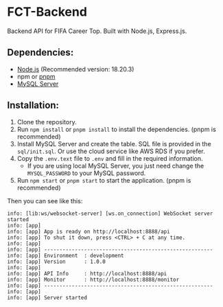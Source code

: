 # FCT-Backend

Backend API for FIFA Career Top. Built with Node.js, Express.js.

## Dependencies:

- [Node.js](https://nodejs.org/en/download/package-manager) (Recommended
  version: 18.20.3)
- npm or [pnpm](https://pnpm.io/installation#using-other-package-managers)
- [MySQL Server](https://dev.mysql.com/downloads/installer/)

## Installation:

1. Clone the repository.
2. Run `npm install` or `pnpm install` to install the dependencies. (pnpm is
   recommended)
3. Install MySQL Server and create the table. SQL file is provided in the
   `sql/init.sql`. Or use the cloud service like AWS RDS if you prefer.
4. Copy the `.env.text` file to `.env` and fill in the required
   information.
    - If you are using local MySQL Server, you just need change the
      `MYSQL_PASSWORD` to your MySQL password.
5. Run `npm start` or `pnpm start` to start the application. (pnpm is
   recommended)

Then you can see like this:

```
info: [lib:ws/websocket-server] [ws.on_connection] WebSocket server started
info: [app] 
info: [app] App is ready on http://localhost:8888/api
info: [app] To shut it down, press <CTRL> + C at any time.
info: [app] 
info: [app] -------------------------------------------------------
info: [app] Environment  : development
info: [app] Version      : 1.0.0
info: [app] 
info: [app] API Info     : http://localhost:8888/api
info: [app] Monitor      : http://localhost:8888/monitor
info: [app] -------------------------------------------------------
info: [app] 
info: [app] Server started

```
